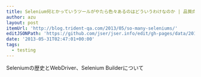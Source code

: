 ```yaml
---
title: Selenium何とかっていうツールがやたら色々あるのはどういうわけなのか | 品質向上ブログ
author: azu
layout: post
itemUrl: 'http://blog.trident-qa.com/2013/05/so-many-seleniums/'
editJSONPath: 'https://github.com/jser/jser.info/edit/gh-pages/data/2013/05/index.json'
date: '2013-05-31T02:47:01+00:00'
tags:
  - testing
---
```

Seleniumの歴史とWebDriver、Selenium Builderについて
